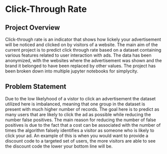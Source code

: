 # Click-Through Rate

 ## Project Overview
 
Click-through rate is an indicator that shows how lickely your advertisement will be noticed and clicked on by visitors of a website. The main aim of the current project is to predict click through rate based on a dataset containing various features related to user interaction with ads. The data has been anonymized, with the websites where the advertisement was shown and the brand it belonged to have been replaced by other values. The project has been broken down into multiple jupyter notebooks for simplycity. 

## Problem Statement
Due to the low likelyhood of a vistor to click an advertisement the dataset utilized here is imbalanced, meaning that one group in the dataset is present with much higher number of records. The goal here is to predict as many users that are likely to click the ad as possible while reducing the number false positives. The main reason for reducing the number of false positives is due to the fact that a cost can be associated with the number of times the algorithm falsely identifies a visitor as someone who is likely to click your ad. An example of this is when you would want to provide a discount code to a targeted set of users, the more visitors are able to see the discount code the lower your bottom line will be.
<p>
<img src='../images/bar_imbalance.png' align='center>
</p>

